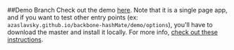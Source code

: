 ##Demo Branch
Check out the demo [here](azaslavsky.github.io/backbone-hashMate/demo).  Note that it is a single page app, and if you want to test other entry points (ex: `azaslavsky.github.io/backbone-hashMate/demo/options`), you'll have to download the master and install it locally.  For more info, [check out these instructions](https://github.com/azaslavsky/backbone-hashMate/tree/master#demo).